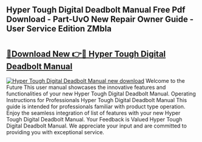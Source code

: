## Hyper Tough Digital Deadbolt Manual Free Pdf Download - Part-UvO New Repair Owner Guide - User Service Edition ZMbIa

# <h2><a href="http://bc20332.oget.top/?id=Hyper+Tough+Digital+Deadbolt+Manual">🔗Download New 👉🔴 Hyper Tough Digital Deadbolt Manual</a></h2>

[![Hyper Tough Digital Deadbolt Manual new download](https://i.imgur.com/5g1atiW.png)](http://bc20332.oget.top/?id=Hyper+Tough+Digital+Deadbolt+Manual)
Welcome to the Future This user manual showcases the innovative features and functionalities of your new Hyper Tough Digital Deadbolt Manual. Operating Instructions for Professionals Hyper Tough Digital Deadbolt Manual This guide is intended for professionals familiar with product type operation. Enjoy the seamless integration of list of features with your new Hyper Tough Digital Deadbolt Manual. Your Feedback is Valued Hyper Tough Digital Deadbolt Manual. We appreciate your input and are committed to providing you with exceptional service.
